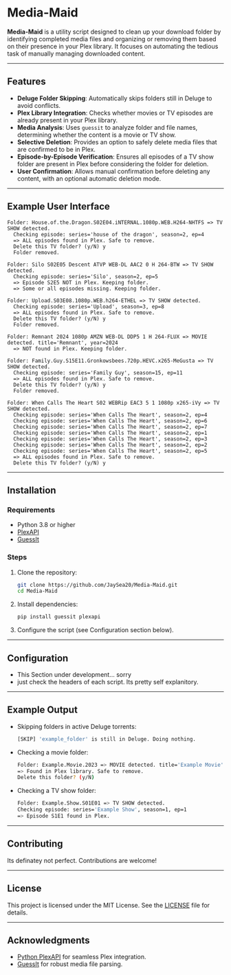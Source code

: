 # Media-Maid

**Media-Maid** is a utility script designed to clean up your download folder by identifying completed media files and organizing or removing them based on their presence in your Plex library. It focuses on automating the tedious task of manually managing downloaded content.

---

## Features

- **Deluge Folder Skipping**: Automatically skips folders still in Deluge to avoid conflicts.
- **Plex Library Integration**: Checks whether movies or TV episodes are already present in your Plex library.
- **Media Analysis**: Uses `guessit` to analyze folder and file names, determining whether the content is a movie or TV show.
- **Selective Deletion**: Provides an option to safely delete media files that are confirmed to be in Plex.
- **Episode-by-Episode Verification**: Ensures all episodes of a TV show folder are present in Plex before considering the folder for deletion.
- **User Confirmation**: Allows manual confirmation before deleting any content, with an optional automatic deletion mode.


---

## Example User Interface

```Terminal
Folder: House.of.the.Dragon.S02E04.iNTERNAL.1080p.WEB.H264-NHTFS => TV SHOW detected.
  Checking episode: series='house of the dragon', season=2, ep=4
  => ALL episodes found in Plex. Safe to remove.
  Delete this TV folder? (y/N) y
  Folder removed.

Folder: Silo S02E05 Descent ATVP WEB-DL AAC2 0 H 264-BTW => TV SHOW detected.
  Checking episode: series='Silo', season=2, ep=5
  => Episode S2E5 NOT in Plex. Keeping folder.
  => Some or all episodes missing. Keeping folder.

Folder: Upload.S03E08.1080p.WEB.h264-ETHEL => TV SHOW detected.
  Checking episode: series='Upload', season=3, ep=8
  => ALL episodes found in Plex. Safe to remove.
  Delete this TV folder? (y/N) y
  Folder removed.

Folder: Remnant 2024 1080p AMZN WEB-DL DDP5 1 H 264-FLUX => MOVIE detected. title='Remnant', year=2024
  => NOT found in Plex. Keeping folder.

Folder: Family.Guy.S15E11.Gronkowsbees.720p.HEVC.x265-MeGusta => TV SHOW detected.
  Checking episode: series='Family Guy', season=15, ep=11
  => ALL episodes found in Plex. Safe to remove.
  Delete this TV folder? (y/N) y
  Folder removed.

Folder: When Calls The Heart S02 WEBRip EAC3 5 1 1080p x265-iVy => TV SHOW detected.
  Checking episode: series='When Calls The Heart', season=2, ep=4
  Checking episode: series='When Calls The Heart', season=2, ep=6
  Checking episode: series='When Calls The Heart', season=2, ep=7
  Checking episode: series='When Calls The Heart', season=2, ep=1
  Checking episode: series='When Calls The Heart', season=2, ep=3
  Checking episode: series='When Calls The Heart', season=2, ep=2
  Checking episode: series='When Calls The Heart', season=2, ep=5
  => ALL episodes found in Plex. Safe to remove.
  Delete this TV folder? (y/N) y
```

---

## Installation

### Requirements

- Python 3.8 or higher
- [PlexAPI](https://github.com/pkkid/python-plexapi)
- [GuessIt](https://github.com/guessit-io/guessit)

### Steps

1. Clone the repository:
   ```bash
   git clone https://github.com/JaySea20/Media-Maid.git
   cd Media-Maid
   ```

2. Install dependencies:
   ```bash
   pip install guessit plexapi
   ```

3. Configure the script (see Configuration section below).


---
## Configuration

 - This Section under development... sorry
 - just check the headers of each script. Its pretty self explanitory.
---

## Example Output

- Skipping folders in active Deluge torrents:
  ```bash
  [SKIP] 'example_folder' is still in Deluge. Doing nothing.
  ```

- Checking a movie folder:
  ```bash
  Folder: Example.Movie.2023 => MOVIE detected. title='Example Movie', year=2023
  => Found in Plex library. Safe to remove.
  Delete this folder? (y/N)
  ```

- Checking a TV show folder:
  ```bash
  Folder: Example.Show.S01E01 => TV SHOW detected.
  Checking episode: series='Example Show', season=1, ep=1
  => Episode S1E1 found in Plex.
  ```

---

## Contributing

Its definatey not perfect. 
Contributions are welcome!

---

## License

This project is licensed under the MIT License. See the [LICENSE](LICENSE) file for details.

---

## Acknowledgments

- [Python PlexAPI](https://github.com/pkkid/python-plexapi) for seamless Plex integration.
- [GuessIt](https://github.com/guessit-io/guessit) for robust media file parsing.
